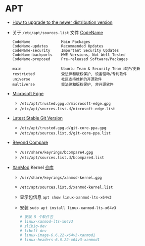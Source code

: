 # APT

- [How to upgrade to the newer distribution version](http://help.ubuntu.com/community/UpgradeNotes)

- 关于 `/etc/apt/sources.list` 文件 [CodeName](https://wiki.ubuntu.com/Releases)

  ```
  CodeName              Main Packages
  CodeName-updates      Recommended Updates
  CodeName-security     Important Security Updates
  CodeName-backports    HWE Versions, Not Well Tested
  CodeName-proposed     Pre-released Software/Packages

  main                  Ubuntu Team & Security Team 维护/更新
  restricted            受法律和版权保护, 设备驱动/专利软件
  universe              社区支持维护的开源软件
  multiverse            受法律和版权保护, 非开源软件
  ```

- [Microsoft Edge](https://www.microsoft.com/en-us/edge/download?form=MA13FJ)
  * `/etc/apt/trusted.gpg.d/microsoft-edge.gpg`
  * `/etc/apt/sources.list.d/microsoft-edge.list`

- [Latest Stable Git Version](https://git-scm.com/download/linux)
  * `/etc/apt/trusted.gpg.d/git-core-ppa.gpg`
  * `/etc/apt/sources.list.d/git-core-ppa.list`

- [Beyond Compare](https://www.scootersoftware.com/download)
  * `/usr/share/keyrings/bcompare4.gpg`
  * `/etc/apt/sources.list.d/bcompare4.list`

- [XanMod](https://xanmod.org) Kernel [仓库](https://gitlab.com/xanmod)
  * `/usr/share/keyrings/xanmod-kernel.gpg`
  * `/etc/apt/sources.list.d/xanmod-kernel.list`
  * 显示包信息 `apt show linux-xanmod-lts-x64v3`
  * 安装 `sudo apt install linux-xanmod-lts-x64v3`

    ```bash
    # 安装 5 个软件包
    # linux-xanmod-lts-x64v3
    # zlib1g-dev
    # libelf-dev
    # linux-image-6.6.22-x64v3-xanmod1
    # linux-headers-6.6.22-x64v3-xanmod1
    ```

